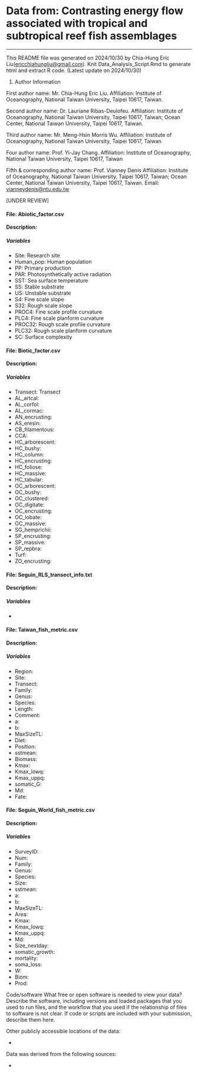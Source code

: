 # Data from: Contrasting energy flow associated with tropical and subtropical reef fish assemblages

---

This README file was generated on 2024/10/30 by Chia-Hung Eric Liu(ericchiahungliu@gmail.com). Knit Data_Analysis_Script.Rmd to generate html and extract R code. (Latest update on 2024/10/30)

1. Author Information

First author name: Mr. Chia-Hung Eric Liu. Affiliation: Institute of Oceanography, National Taiwan University, Taipei 10617, Taiwan.

Second author name: Dr. Lauriane Ribas-Deulofeu. Affiliation: Institute of Oceanography, National Taiwan University, Taipei 10617, Taiwan; Ocean Center, National Taiwan University, Taipei 10617, Taiwan.

Third author name: Mr. Meng-Hsin Morris Wu. Affiliation: Institute of Oceanography, National Taiwan University, Taipei 10617, Taiwan

Four author name: Prof. Yi-Jay Chang. Affiliation: Institute of Oceanography, National Taiwan University, Taipei 10617, Taiwan

Fifth & corresponding author name: Prof. Vianney Denis Affiliation: Institute of Oceanography, National Taiwan University, Taipei 10617, Taiwan; Ocean Center, National Taiwan University, Taipei 10617, Taiwan. Email: vianneydenis@ntu.edu.tw

[UNDER REVIEW]


#### File: Abiotic\_factor.csv

**Description:** 

##### Variables

* Site: Research site
* Human_pop: Human population
* PP: Primary production
* PAR: Photosynthetically active radiation
* SST: Sea surface temperature
* SS: Stable substrate
* US: Unstable substrate
* S4: Fine scale slope
* S32: Rough scale slope
* PROC4: Fine scale profile curvature
* PLC4: Fine scale planform curvature
* PROC32: Rough scale profile curvature
* PLC32: Rough scale planform curvature
* SC: Surface complexity

#### File: Biotic\_factor.csv

**Description:** 

##### Variables

* Transect: Transect
* AL_artcal:
* AL_corfol:
* AL_cormac:
* AN_encrusting:
* AS_eresin:
* CB_filamentous:
* CCA:
* HC_arborescent:
* HC_bushy:
* HC_column:
* HC_encrusting:
* HC_foliose:
* HC_massive:
* HC_tabular:
* OC_arborescent:
* OC_bushy:
* OC_clustered:
* OC_digitate:
* OC_encrusting:
* OC_lobate:
* OC_massive:
* SG_hemprichii:
* SP_encrusting:
* SP_massive:
* SP_repbra:
* Turf:
* ZO_encrusting:

#### File: Seguin\_RLS\_transect\_info.txt

**Description:** 

##### Variables

*

#### File: Taiwan\_fish\_metric.csv

**Description:** 

##### Variables

* Region:
* Site:
* Transect:
* Family:
* Genus:
* Species:
* Length:
* Comment:
* a:
* b:
* MaxSizeTL:
* Diet:
* Position:
* sstmean:
* Biomass:
* Kmax:
* Kmax_lowq:
* Kmax_uppq:
* somatic_G:
* Md:
* Fate:

#### File: Seguin\_World\_fish\_metric.csv

**Description:** 

##### Variables

* SurveyID:
* Num:
* Family:
* Genus:
* Species:
* Size:
* sstmean:
* a:
* b:
* MaxSizeTL:
* Area:
* Kmax:
* Kmax_lowq:
* Kmax_uppq:
* Md:
* Size_nextday:
* somatic_growth:
* mortality:
* soma_loss:
* W:
* Biom:
* Prod:


Code/software
What free or open software is needed to view your data? Describe the software, including versions and loaded packages that you used to run files, and the workflow that you used if the relationship of files to software is not clear. If code or scripts are included with your submission, describe them here.



Other publicly accessible locations of the data:

*

Data was derived from the following sources:

*
